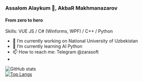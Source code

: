 ### Assalom Alaykum 👋, AkbaR Makhmanazarov
#### From zero to hero
Skills: VUE JS / C# (Winforms, WPF) / C++ / Python 
- 🔭 I’m currently working on National University of Uzbekistan 
- 🌱 I’m currently learning AI Python 
- 📫 How to reach me: Telegram @zarasoft 
- 
![GitHub stats](https://github-readme-stats.vercel.app/api?username=Akbar2998&show_icons=true)  
[![Top Langs](https://github-readme-stats.vercel.app/api/top-langs/?username=Akbar2998)](https://github.com/anuraghazra/github-readme-stats)
